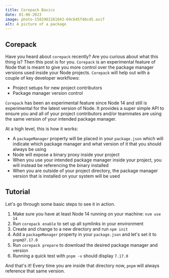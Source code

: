 ```yaml
---
title: Corepack Basics
date: 01-06-2023
image: photo-1582902281043-69c645f40cd5.avif
alt: A picture of a package
---
```


## Corepack

Have you heard about `corepack` recently? Are you curious about what this thing is? Then this post is for you. `Corepack` is an experimental feature of Node that is meant to give you more control over the package manager versions used inside your Node projects. `Corepack` will help out with a couple of key developer workflows:

- Project setups for new project contributors
- Package manager version control

`Corepack` has been an experimental feature since Node 14 and still is experimental for the latest version of Node. It provides a super simple API to ensure you and all of your project contributors and/or teammates are using the same version of your intended package manager.

At a high level, this is how it works:

- A `packageManager` property will be placed in your `package.json` which will indicate which package manager and what version of it that you should always be using
- Node will expose a binary proxy inside your project
- When you use your intended package manager inside your project, you will instead be referencing the binary installed
- When you are outside of your project directory, the package manager version that is installed on your system will be used

## Tutorial

Let's go through some basic steps to see it in action.

1. Make sure you have at least Node 14 running on your machine: `nvm use 14`
2. Run `corepack enable` to set up all symlinks in your environment
3. Create and change to a new directory and run `npm init`
4. Add a `packageManager` property in your `package.json` and let's set it to `pnpm@7.17.0`
5. Run `corepack prepare` to download the desired package manager and version
6. Running a quick test with `pnpm -v` should display `7.17.0`

And that's it! Every time you are inside that directory now, `pnpm` will always reference that same version.
